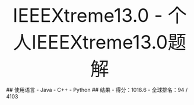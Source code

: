 <p align="center"><span style="font-size:50px">IEEEXtreme13.0 - 个人IEEEXtreme13.0题解</span>
</p>
## 使用语言
- Java  
- C++
- Python
## 结果
- 得分：1018.6
- 全球排名：94 / 4103

